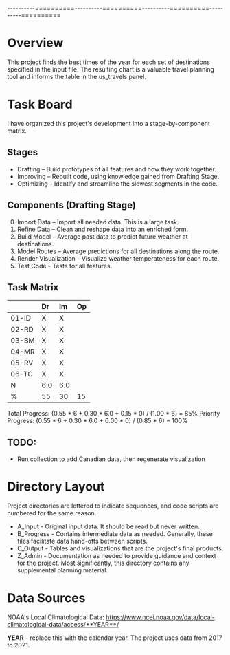 ----------==========----------==========----------==========----------==========

# Overview

This project finds the best times of the year for each set of destinations
specified in the input file.  The resulting chart is a valuable travel planning
tool and informs the table in the us_travels panel.

# Task Board

I have organized this project's development into a stage-by-component matrix.

## Stages
+ Drafting – Build prototypes of all features and how they work together.
+ Improving – Rebuilt code, using knowledge gained from Drafting Stage.
+ Optimizing – Identify and streamline the slowest segments in the code.

## Components (Drafting Stage)
0. Import Data – Import all needed data.  This is a large task.
1. Refine Data – Clean and reshape data into an enriched form.
2. Build Model – Average past data to predict future weather at destinations.
3. Model Routes – Average predictions for all destinations along the route.
4. Render Visualization – Visualize weather temperateness for each route.
5. Test Code - Tests for all features.

## Task Matrix
|     |Dr |Im |Op |
|:-   |:- |:- |:- |
|01-ID| X | X |   |
|02-RD| X | X |   |
|03-BM| X | X |   |
|04-MR| X | X |   |
|05-RV| X | X |   |
|06-TC| X | X |   |
|N    |6.0|6.0|   |
|%    |55 |30 |15 |

   Total Progress: (0.55 * 6 + 0.30 * 6.0 + 0.15 * 0) / (1.00 * 6) =  85%
Priority Progress: (0.55 * 6 + 0.30 * 6.0 + 0.00 * 0) / (0.85 * 6) = 100%

## TODO:
+ Run collection to add Canadian data, then regenerate visualization

# Directory Layout
Project directories are lettered to indicate sequences, and code scripts are
numbered for the same reason.
+ A_Input - Original input data.  It should be read but never written.
+ B_Progress - Contains intermediate data as needed.  Generally, these files
facilitate data hand-offs between scripts.
+ C_Output - Tables and visualizations that are the project's final products.
+ Z_Admin - Documentation as needed to provide guidance and context for the
project. Most significantly, this directory contains any supplemental planning
material.

# Data Sources

NOAA's Local Climatological Data:
https://www.ncei.noaa.gov/data/local-climatological-data/access/**YEAR**/

**YEAR** - replace this with the calendar year.  The project uses data from
2017 to 2021.
